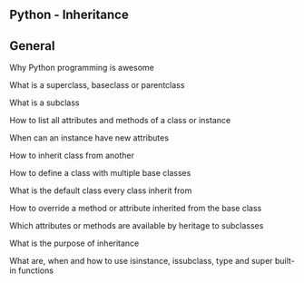 ## Python - Inheritance

## General

Why Python programming is awesome

What is a superclass, baseclass or parentclass

What is a subclass

How to list all attributes and methods of a class or instance

When can an instance have new attributes

How to inherit class from another

How to define a class with multiple base classes

What is the default class every class inherit from

How to override a method or attribute inherited from the base class

Which attributes or methods are available by heritage to subclasses

What is the purpose of inheritance

What are, when and how to use isinstance, issubclass, type and super built-in functions
